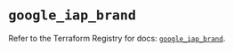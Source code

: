 # `google_iap_brand`

Refer to the Terraform Registry for docs: [`google_iap_brand`](https://registry.terraform.io/providers/hashicorp/google-beta/5.17.0/docs/resources/google_iap_brand).
